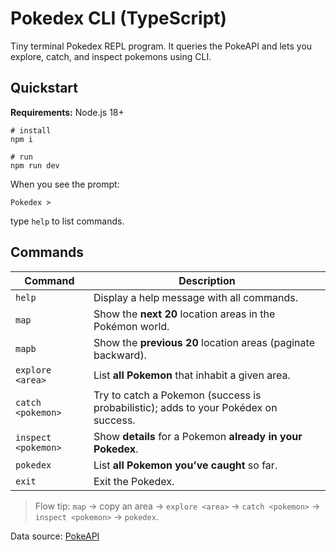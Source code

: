 # Pokedex CLI (TypeScript)

Tiny terminal Pokedex REPL program. It queries the PokeAPI and lets you explore, catch, and inspect pokemons using CLI.

## Quickstart

**Requirements:** Node.js 18+

```
# install
npm i

# run
npm run dev
```

When you see the prompt:

```
Pokedex >
```

type `help` to list commands.

## Commands

| Command     | Description |
|-------------|-------------|
| `help`      | Display a help message with all commands. |
| `map`       | Show the **next 20** location areas in the Pokémon world. |
| `mapb`      | Show the **previous 20** location areas (paginate backward). |
| `explore <area>` | List **all Pokemon** that inhabit a given area. |
| `catch <pokemon>` | Try to catch a Pokemon (success is probabilistic); adds to your Pokédex on success. |
| `inspect <pokemon>` | Show **details** for a Pokemon **already in your Pokedex**. |
| `pokedex`   | List **all Pokemon you’ve caught** so far. |
| `exit`      | Exit the Pokedex. |

> Flow tip: `map` → copy an area → `explore <area>` → `catch <pokemon>` → `inspect <pokemon>` → `pokedex`.

Data source: [PokeAPI](https://pokeapi.co/)
